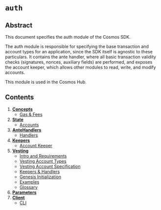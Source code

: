 <!--
order: 0
title: "Auth Overview"
parent:
  title: "auth"
-->

# `auth`

## Abstract

This document specifies the auth module of the Cosmos SDK.

The auth module is responsible for specifying the base transaction and account types
for an application, since the SDK itself is agnostic to these particulars. It contains
the ante handler, where all basic transaction validity checks (signatures, nonces, auxiliary fields)
are performed, and exposes the account keeper, which allows other modules to read, write, and modify accounts.

This module is used in the Cosmos Hub.

## Contents

1. **[Concepts](01_concepts.md)**
   - [Gas & Fees](01_concepts.md#gas-&-fees)
2. **[State](02_state.md)**
   - [Accounts](02_state.md#accounts)
3. **[AnteHandlers](03_antehandlers.md)**
   - [Handlers](03_antehandlers.md#handlers)
4. **[Keepers](04_keepers.md)**
   - [Account Keeper](04_keepers.md#account-keeper)
5. **[Vesting](05_vesting.md)**
   - [Intro and Requirements](05_vesting.md#intro-and-requirements)
   - [Vesting Account Types](05_vesting.md#vesting-account-types)
   - [Vesting Account Specification](05_vesting.md#vesting-account-specification)
   - [Keepers & Handlers](05_vesting.md#keepers-&-handlers)
   - [Genesis Initialization](05_vesting.md#genesis-initialization)
   - [Examples](05_vesting.md#examples)
   - [Glossary](05_vesting.md#glossary)
6. **[Parameters](06_params.md)**
7. **[Client](07_client.md)**
   - [CLI](07_client.md#cli)
